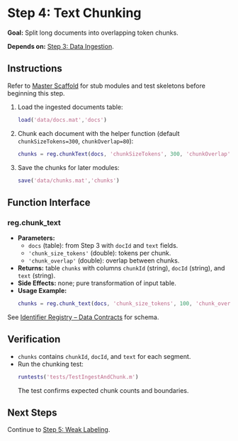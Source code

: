# Step 4: Text Chunking

**Goal:** Split long documents into overlapping token chunks.

**Depends on:** [Step 3: Data Ingestion](step03_data_ingestion.md).

## Instructions
Refer to [Master Scaffold](master_scaffold.md) for stub modules and test skeletons before beginning this step.

1. Load the ingested documents table:
   ```matlab
   load('data/docs.mat','docs')
   ```
2. Chunk each document with the helper function (default `chunkSizeTokens=300`, `chunkOverlap=80`):
   ```matlab
   chunks = reg.chunkText(docs, 'chunkSizeTokens', 300, 'chunkOverlap', 80);
   ```
3. Save the chunks for later modules:
   ```matlab
   save('data/chunks.mat','chunks')
   ```

## Function Interface

### reg.chunk_text
- **Parameters:**
  - `docs` (table): from Step 3 with `docId` and `text` fields.
  - `'chunk_size_tokens'` (double): tokens per chunk.
  - `'chunk_overlap'` (double): overlap between chunks.
- **Returns:** table `chunks` with columns `chunkId` (string), `docId` (string), and `text` (string).
- **Side Effects:** none; pure transformation of input table.
- **Usage Example:**
  ```matlab
  chunks = reg.chunk_text(docs, 'chunk_size_tokens', 100, 'chunk_overlap', 20);
  ```

See [Identifier Registry – Data Contracts](identifier_registry.md#data-contracts) for schema.


## Verification
- `chunks` contains `chunkId`, `docId`, and `text` for each segment.
- Run the chunking test:
  ```matlab
  runtests('tests/TestIngestAndChunk.m')
  ```
  The test confirms expected chunk counts and boundaries.

## Next Steps
Continue to [Step 5: Weak Labeling](step05_weak_labeling.md).
